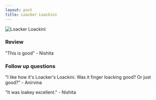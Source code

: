 ```yaml
---
layout: post
title: Loacker Loackini
---
```


![Loacker Loackini](https://gyanl.com/cookies/assets/loacker-loackini.jpeg)  


### Review

"This is good" - Nishita

### Follow up questions

"I like how it's Loacker's Loackini. Was it finger loacking good? Or just good?" - Anirvina

"It was loakey excellent." - Nishita
